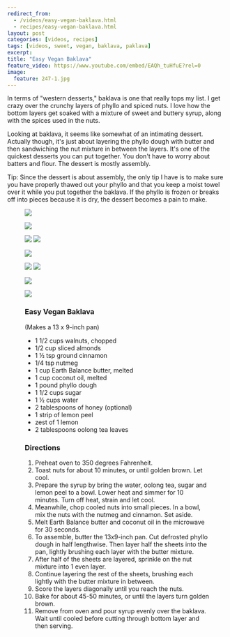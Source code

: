```yaml
---
redirect_from: 
  - /videos/easy-vegan-baklava.html
  - recipes/easy-vegan-baklava.html
layout: post
categories: [videos, recipes]
tags: [videos, sweet, vegan, baklava, paklava]
excerpt: 
title: "Easy Vegan Baklava"
feature_video: https://www.youtube.com/embed/EAQh_tuHfuE?rel=0
image:
  feature: 247-1.jpg
---
```


In terms of "western desserts," baklava is one that really tops my list.  I get crazy over the crunchy layers of phyllo and spiced nuts.  I love how the bottom layers get soaked with a mixture of sweet and buttery syrup, along with the spices used in the nuts.

Looking at baklava, it seems like somewhat of an intimating dessert.  Actually though, it's just about layering the phyllo dough with butter and then sandwiching the nut mixture in between the layers.  It's one of the quickest desserts you can put together.  You don't have to worry about batters and flour.  The dessert is mostly assembly.

Tip: Since the dessert is about assembly, the only tip I have is to make sure you have properly thawed out your phyllo and that you keep a moist towel over it while you put together the baklava.  If the phyllo is frozen or breaks off into pieces because it is dry, the dessert becomes a pain to make.

<figure>
    <img src="/images/79-2.jpg">
</figure> 

<figure>
    <img src="/images/79-3.jpg">
</figure> 

<figure class="half">
<img src="/images/79-5.jpg">
<img src="/images/79-6.jpg">
</figure>

<figure>
    <img src="/images/79-7.jpg">
</figure> 

<figure class="half">
<img src="/images/79-8.jpg">
<img src="/images/79-9.jpg">
</figure>



<figure>
    <img src="/images/79-11.jpg">
</figure> 

<figure>
    <img src="/images/247-2.jpg">
</figure> 

<figure class="ingredients" markdown="1">

### Easy Vegan Baklava

(Makes a 13 x 9-inch pan)

- 1 1/2 cups walnuts, chopped
- 1/2 cup sliced almonds
- 1 ½ tsp ground cinnamon
- 1/4 tsp nutmeg
- 1 cup Earth Balance butter, melted
- 1 cup coconut oil, melted
- 1 pound phyllo dough
- 1 1/2 cups sugar
- 1 ½ cups water
- 2 tablespoons of honey (optional)
- 1 strip of lemon peel
- zest of 1 lemon
- 2 tablespoons oolong tea leaves

</figure>

<figure class="directions" markdown="1">

### Directions

1. Preheat oven to 350 degrees Fahrenheit.
2. Toast nuts for about 10 minutes, or until golden brown.  Let cool.
3. Prepare the syrup by bring the water, oolong tea, sugar and lemon peel to a bowl.  Lower heat and simmer for 10 minutes.  Turn off heat, strain and let cool.
4. Meanwhile, chop cooled nuts into small pieces.  In a bowl, mix the nuts with the nutmeg and cinnamon.  Set aside.
5. Melt Earth Balance butter and coconut oil in the microwave for 30 seconds.
6. To assemble, butter the 13x9-inch pan.  Cut defrosted phyllo dough in half lengthwise.  Then layer half the sheets into the pan, lightly brushing each layer with the butter mixture.
7. After half of the sheets are layered, sprinkle on the nut mixture into 1 even layer.
8. Continue layering the rest of the sheets, brushing each lightly with the butter mixture in between.
9. Score the layers diagonally until you reach the nuts.
10. Bake for about 45-50 minutes, or until the layers turn golden brown.
11. Remove from oven and pour syrup evenly over the baklava.  Wait until cooled before cutting through bottom layer and then serving.

